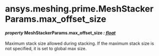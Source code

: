 # ansys.meshing.prime.MeshStackerParams.max_offset_size



#### *property* MeshStackerParams.max_offset_size *: [float](https://docs.python.org/3.11/library/functions.html#float)*

Maximum stack size allowed during stacking. If the maximum stack size is not specified, it is set to global max size.

<!-- !! processed by numpydoc !! -->
